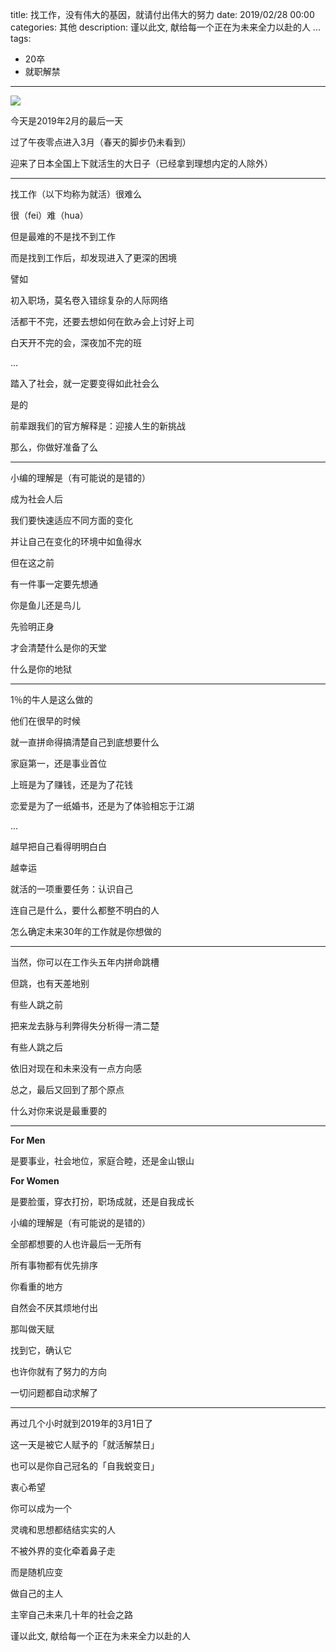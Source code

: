 title: 找工作，没有伟大的基因，就请付出伟大的努力
date: 2019/02/28 00:00
categories: 其他
description: 谨以此文, 献给每一个正在为未来全力以赴的人 ... 
tags:
- 20卒
- 就职解禁

---

![](https://mmbiz.qpic.cn/mmbiz_png/SC4EWHYY3MhypfWEnN5NFkibicMttSFlIn9s9QjMcGnaadRCLKTYYXjeR5p2hz5GibuYP7HVZwgXxFRwl3ZWj5w7g/640.png)

今天是2019年2月的最后一天

过了午夜零点进入3月（春天的脚步仍未看到）

迎来了日本全国上下就活生的大日子（已经拿到理想内定的人除外）

---

找工作（以下均称为就活）很难么

很（fei）难（hua）

但是最难的不是找不到工作

而是找到工作后，却发现进入了更深的困境

譬如

初入职场，莫名卷入错综复杂的人际网络

活都干不完，还要去想如何在飲み会上讨好上司

白天开不完的会，深夜加不完的班

...

踏入了社会，就一定要变得如此社会么

是的

前辈跟我们的官方解释是：迎接人生的新挑战

那么，你做好准备了么

---

小编的理解是（有可能说的是错的）

成为社会人后

我们要快速适应不同方面的变化

并让自己在变化的环境中如鱼得水

但在这之前

有一件事一定要先想通

你是鱼儿还是鸟儿

先验明正身

才会清楚什么是你的天堂

什么是你的地狱

---

1％的牛人是这么做的

他们在很早的时候

就一直拼命得搞清楚自己到底想要什么

家庭第一，还是事业首位

上班是为了赚钱，还是为了花钱

恋爱是为了一纸婚书，还是为了体验相忘于江湖

...

越早把自己看得明明白白

越幸运

就活的一项重要任务：认识自己

连自己是什么，要什么都整不明白的人

怎么确定未来30年的工作就是你想做的

---

当然，你可以在工作头五年内拼命跳槽

但跳，也有天差地别

有些人跳之前

把来龙去脉与利弊得失分析得一清二楚

有些人跳之后

依旧对现在和未来没有一点方向感

总之，最后又回到了那个原点

什么对你来说是最重要的

---

**For Men**

是要事业，社会地位，家庭合睦，还是金山银山

**For Women**

是要脸蛋，穿衣打扮，职场成就，还是自我成长

小编的理解是（有可能说的是错的）

全部都想要的人也许最后一无所有

所有事物都有优先排序

你看重的地方

自然会不厌其烦地付出

那叫做天赋

找到它，确认它

也许你就有了努力的方向

一切问题都自动求解了

---

再过几个小时就到2019年的3月1日了

这一天是被它人赋予的「就活解禁日」

也可以是你自己冠名的「自我蜕变日」

衷心希望

你可以成为一个

灵魂和思想都结结实实的人

不被外界的变化牵着鼻子走

而是随机应变

做自己的主人

主宰自己未来几十年的社会之路

谨以此文, 献给每一个正在为未来全力以赴的人
